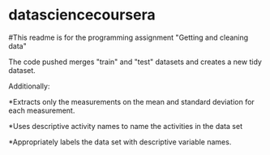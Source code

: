 # datasciencecoursera
#This readme is for the programming assignment "Getting and cleaning data"

The code pushed merges "train" and "test" datasets and creates a new tidy dataset.

Additionally: 

*Extracts only the measurements on the mean and standard deviation for each measurement.

*Uses descriptive activity names to name the activities in the data set

*Appropriately labels the data set with descriptive variable names.
